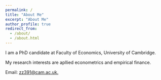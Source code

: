```yaml
---
permalink: /
title: "About Me"
excerpt: "About Me"
author_profile: true
redirect_from: 
  - /about/
  - /about.html
---
```


I am a PhD candidate at Faculty of Economics, University of Cambridge.

<!-- I received my PhD from xx in xx.-->

My research interests are apllied econometrics and empirical finance.

Email: <u><a href="{{mailto:zz391@cam.ac.uk}}">zz391@cam.ac.uk</a>.</u>
